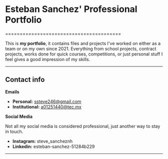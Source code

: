 # Esteban Sanchez' Professional Portfolio
========================================

This is **my portfolio**, it contains files and projects I've worked on either as a team or on my own since 2021. Everything from school projects, contract projects, works done for quick courses, competitions, or just personal stuff I feel gives a good impression of my skills.

------------------
## Contact info

**Emails**
  - **Personal:** ssteve246@gmail.com
  - **Institutional:** a01251440@tec.mx

**Social Media**

Not all my social media is considered professional, just another way to stay in touch.

  - **Instagram:** steve_sancheznh
  - **Linkedin:** esteban-sanchez-51284b229
------------------
